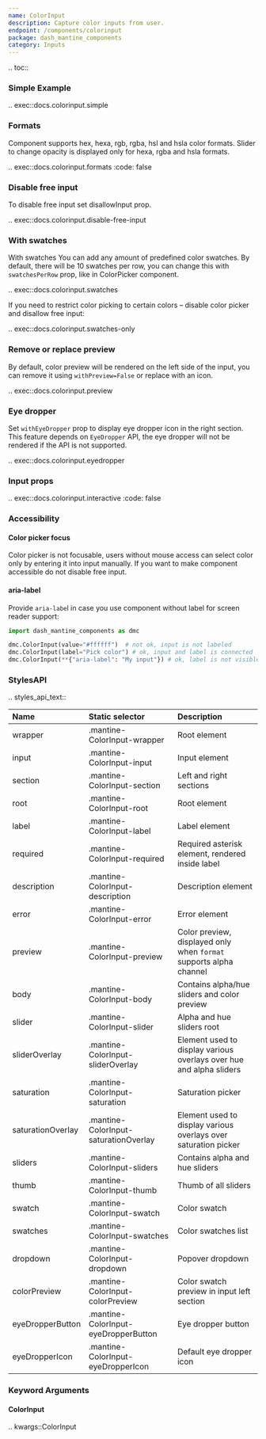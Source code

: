 ```yaml
---
name: ColorInput
description: Capture color inputs from user.
endpoint: /components/colorinput
package: dash_mantine_components
category: Inputs
---
```


.. toc::

### Simple Example

.. exec::docs.colorinput.simple

### Formats
Component supports hex, hexa, rgb, rgba, hsl and hsla color formats. Slider to change opacity is displayed only for hexa, rgba and hsla formats.

.. exec::docs.colorinput.formats
   :code: false

### Disable free input
To disable free input set disallowInput prop.

.. exec::docs.colorinput.disable-free-input

### With swatches
With swatches
You can add any amount of predefined color swatches.  By default, there will be 10 swatches per row, you can change this with `swatchesPerRow` prop, like in ColorPicker component.

.. exec::docs.colorinput.swatches

If you need to restrict color picking to certain colors – disable color picker and disallow free input:

.. exec::docs.colorinput.swatches-only

### Remove or replace preview
By default, color preview will be rendered on the left side of the input, you can remove it using `withPreview=False` or replace with an icon.

.. exec::docs.colorinput.preview

### Eye dropper
Set `withEyeDropper` prop to display eye dropper icon in the right section. This feature depends on `EyeDropper` API, the eye dropper will not be rendered if the API is not supported.

.. exec::docs.colorinput.eyedropper

### Input props

.. exec::docs.colorinput.interactive
   :code:  false

### Accessibility
#### Color picker focus
Color picker is not focusable, users without mouse access can select color only by entering it into input manually. If you want to make component accessible do not disable free input.

#### aria-label
Provide `aria-labe`l in case you use component without label for screen reader support:

```python
import dash_mantine_components as dmc

dmc.ColorInput(value="#ffffff")  # not ok, input is not labeled
dmc.ColorInput(label="Pick color") # ok, input and label is connected
dmc.ColorInput(**{"aria-label": "My input"}) # ok, label is not visible but will be announced by screen readers
```

### StylesAPI

.. styles_api_text::

| Name              | Static selector                       | Description                                                         |
|:------------------|:--------------------------------------|:--------------------------------------------------------------------|
| wrapper           | .mantine-ColorInput-wrapper           | Root element                                                        |
| input             | .mantine-ColorInput-input             | Input element                                                       |
| section           | .mantine-ColorInput-section           | Left and right sections                                             |
| root              | .mantine-ColorInput-root              | Root element                                                        |
| label             | .mantine-ColorInput-label             | Label element                                                       |
| required          | .mantine-ColorInput-required          | Required asterisk element, rendered inside label                    |
| description       | .mantine-ColorInput-description       | Description element                                                 |
| error             | .mantine-ColorInput-error             | Error element                                                       |
| preview           | .mantine-ColorInput-preview           | Color preview, displayed only when `format` supports alpha channel  |
| body              | .mantine-ColorInput-body              | Contains alpha/hue sliders and color preview                        |
| slider            | .mantine-ColorInput-slider            | Alpha and hue sliders root                                          |
| sliderOverlay     | .mantine-ColorInput-sliderOverlay     | Element used to display various overlays over hue and alpha sliders |
| saturation        | .mantine-ColorInput-saturation        | Saturation picker                                                   |
| saturationOverlay | .mantine-ColorInput-saturationOverlay | Element used to display various overlays over saturation picker     |
| sliders           | .mantine-ColorInput-sliders           | Contains alpha and hue sliders                                      |
| thumb             | .mantine-ColorInput-thumb             | Thumb of all sliders                                                |
| swatch            | .mantine-ColorInput-swatch            | Color swatch                                                        |
| swatches          | .mantine-ColorInput-swatches          | Color swatches list                                                 |
| dropdown          | .mantine-ColorInput-dropdown          | Popover dropdown                                                    |
| colorPreview      | .mantine-ColorInput-colorPreview      | Color swatch preview in input left section                          |
| eyeDropperButton  | .mantine-ColorInput-eyeDropperButton  | Eye dropper button                                                  |
| eyeDropperIcon    | .mantine-ColorInput-eyeDropperIcon    | Default eye dropper icon                                            |

### Keyword Arguments

#### ColorInput

.. kwargs::ColorInput
